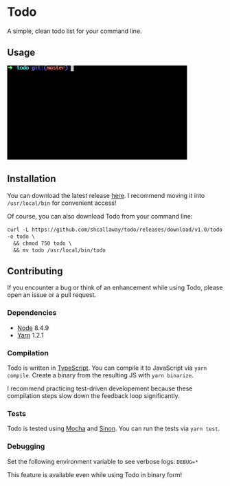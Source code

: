 # Todo

A simple, clean todo list for your command line.

## Usage

![todo.gif](todo.gif)

## Installation

You can download the latest release [here](https://github.com/shcallaway/todo/releases). I recommend moving it into `/usr/local/bin` for convenient access!

Of course, you can also download Todo from your command line:

```
curl -L https://github.com/shcallaway/todo/releases/download/v1.0/todo -o todo \
  && chmod 750 todo \
  && mv todo /usr/local/bin/todo
```

## Contributing

If you encounter a bug or think of an enhancement while using Todo, please open an issue or a pull request.

### Dependencies

* [Node](https://nodejs.org/en/) 8.4.9
* [Yarn](https://yarnpkg.com/en/) 1.2.1

### Compilation

Todo is written in [TypeScript](https://www.typescriptlang.org/). You can compile it to JavaScript via `yarn compile`. Create a binary from the resulting JS with `yarn binarize`. 

I recommend practicing test-driven developement because these compilation steps slow down the feedback loop significantly.

### Tests

Todo is tested using [Mocha]() and [Sinon](). You can run the tests via `yarn test`.

### Debugging

Set the following environment variable to see verbose logs: `DEBUG=*`

This feature is available even while using Todo in binary form!